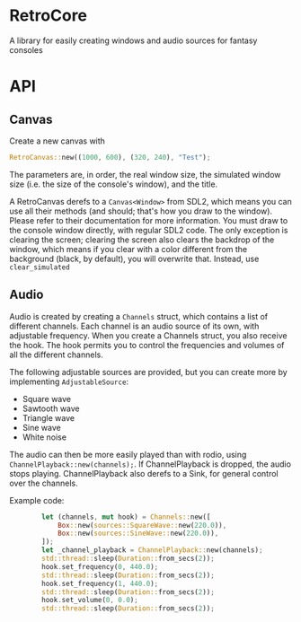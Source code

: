 # RetroCore
A library for easily creating windows and audio sources for fantasy consoles

# API
## Canvas
Create a new canvas with
```rs
RetroCanvas::new((1000, 600), (320, 240), "Test");
```
The parameters are, in order, the real window size, the simulated window size (i.e. the size of the console's window), and the title.

A RetroCanvas derefs to a `Canvas<Window>` from SDL2, which means you can use all their methods (and should; that's how you draw to the window). Please refer to their documentation for more information. You must draw to the console window directly, with regular SDL2 code.
The only exception is clearing the screen; clearing the screen also clears the backdrop of the window, which means if you clear with a color different from the background (black, by default), you will overwrite that. Instead, use `clear_simulated`

## Audio
Audio is created by creating a `Channels` struct, which contains a list of different channels. Each channel is an audio source of its own, with adjustable frequency. When you create a Channels struct, you also receive the hook. The hook permits you to control the frequencies and volumes of all the different channels.

The following adjustable sources are provided, but you can create more by implementing `AdjustableSource`:
- Square wave
- Sawtooth wave
- Triangle wave
- Sine wave
- White noise

The audio can then be more easily played than with rodio, using `ChannelPlayback::new(channels);`. If ChannelPlayback is dropped, the audio stops playing. ChannelPlayback also derefs to a Sink, for general control over the channels.

Example code:
```rs
        let (channels, mut hook) = Channels::new([
            Box::new(sources::SquareWave::new(220.0)),
            Box::new(sources::SineWave::new(220.0)),
        ]);
        let _channel_playback = ChannelPlayback::new(channels);
        std::thread::sleep(Duration::from_secs(2));
        hook.set_frequency(0, 440.0);
        std::thread::sleep(Duration::from_secs(2));
        hook.set_frequency(1, 440.0);
        std::thread::sleep(Duration::from_secs(2));
        hook.set_volume(0, 0.0);
        std::thread::sleep(Duration::from_secs(2));
```

